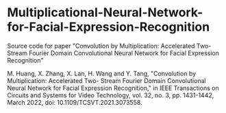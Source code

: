 # Multiplicational-Neural-Network-for-Facial-Expression-Recognition

Source code for paper "Convolution by Multiplication: Accelerated Two- Stream Fourier Domain Convolutional Neural Network for Facial Expression Recognition"

M. Huang, X. Zhang, X. Lan, H. Wang and Y. Tang, "Convolution by Multiplication: Accelerated Two- Stream Fourier Domain Convolutional Neural Network for Facial Expression Recognition," in IEEE Transactions on Circuits and Systems for Video Technology, vol. 32, no. 3, pp. 1431-1442, March 2022, doi: 10.1109/TCSVT.2021.3073558.


